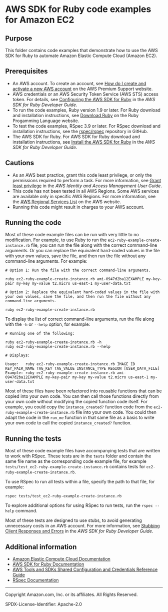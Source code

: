 # AWS SDK for Ruby code examples for Amazon EC2

## Purpose

This folder contains code examples that demonstrate how to use the AWS SDK for Ruby to automate 
Amazon Elastic Compute Cloud (Amazon EC2).

## Prerequisites

- An AWS account. To create an account, see [How do I create and activate a new AWS account](https://aws.amazon.com/premiumsupport/knowledge-center/create-and-activate-aws-account/) on the AWS Premium Support website.
- AWS credentials or an AWS Security Token Service (AWS STS) access token. For details, see 
  [Configuring the AWS SDK for Ruby](https://docs.aws.amazon.com/sdk-for-ruby/v3/developer-guide/setup-config.html) in the 
  *AWS SDK for Ruby Developer Guide*.
- To run the code examples, Ruby version 1.9 or later. For Ruby download and installation instructions, see 
  [Download Ruby](https://www.ruby-lang.org/en/downloads/) on the Ruby Progamming Language website.
- To test the code examples, RSpec 3.9 or later. For RSpec download and installation instructions, see the [rspec/rspec](https://github.com/rspec/rspec) repository in GitHub.
- The AWS SDK for Ruby. For AWS SDK for Ruby download and installation instructions, see 
  [Install the AWS SDK for Ruby](https://docs.aws.amazon.com/sdk-for-ruby/v3/developer-guide/setup-install.html) in the 
  *AWS SDK for Ruby Developer Guide*.

## Cautions

- As an AWS best practice, grant this code least privilege, or only the 
  permissions required to perform a task. For more information, see 
  [Grant least privilege](https://docs.aws.amazon.com/IAM/latest/UserGuide/best-practices.html#grant-least-privilege) 
  in the *AWS Identity and Access Management User Guide*.
- This code has not been tested in all AWS Regions. Some AWS services are 
  available only in specific AWS Regions. For more information, see the 
  [AWS Regional Services List](https://aws.amazon.com/about-aws/global-infrastructure/regional-product-services/)
  on the AWS website.
- Running this code might result in charges to your AWS account.

## Running the code

Most of these code example files can be run with very little to no modification. For example, to use Ruby to run the `ec2-ruby-example-create-instance.rb` file, you can run the file along with the correct command-line arguments. Or you can replace the equivalent hard-coded values in the file with your own values, save the file, and then run the file without any command-line arguments. For example:

```
# Option 1: Run the file with the correct command-line arguments.

ruby ec2-ruby-example-create-instance.rb ami-0947d2ba12EXAMPLE my-key-pair my-key my-value t2.micro us-east-1 my-user-data.txt

# Option 2: Replace the equivalent hard-coded values in the file with your own values, save the file, and then run the file without any command-line arguments.

ruby ec2-ruby-example-create-instance.rb
```

To display the list of correct command-line arguments, run the file along with the `-h` or `--help` option, for example:

```
# Running one of the following:

ruby ec2-ruby-example-create-instance.rb -h
ruby ec2-ruby-example-create-instance.rb --help

# Displays:

Usage:   ruby ec2-ruby-example-create-instance.rb IMAGE_ID KEY_PAIR_NAME TAG_KEY TAG_VALUE INSTANCE_TYPE REGION [USER_DATA_FILE]
Example: ruby ec2-ruby-example-create-instance.rb ami-0947d2ba12EXAMPLE my-key-pair my-key my-value t2.micro us-east-1 my-user-data.txt
```

Most of these files have been refactored into reusable functions that can be copied into your own code. You can then call those functions directly from your own code without modifying the copied function code itself. For example, you could copy the `instance_created?` function code from the `ec2-ruby-example-create-instance.rb` file into your own code. You could then adapt the code in the `run_me` function in that same file as a basis to write your own code to call the copied `instance_created?` function.

## Running the tests

Most of these code example files have accompanying tests that are written to work with RSpec. These tests are in the `tests` folder and contain the same file name as the corresponding code example file, for example `tests/test_ec2-ruby-example-create-instance.rb` contains tests for `ec2-ruby-example-create-instance.rb`.

To use RSpec to run all tests within a file, specify the path to that file, for example:

```
rspec tests/test_ec2-ruby-example-create-instance.rb
```

To explore additional options for using RSpec to run tests, run the `rspec --help` command. 

Most of these tests are designed to use stubs, to avoid generating unnecessary costs in an AWS account. For more information, see [Stubbing Client Responses and Errors](https://docs.aws.amazon.com/sdk-for-ruby/v3/developer-guide/stubbing.html) in the *AWS SDK for Ruby Developer Guide*.


## Additional information

- [Amazon Elastic Compute Cloud Documentation](https://docs.aws.amazon.com/ec2)
- [AWS SDK for Ruby Documentation](https://docs.aws.amazon.com/sdk-for-ruby)
- [AWS Tools and SDKs Shared Configuration and Credentials Reference Guide](https://docs.aws.amazon.com/credref/latest/refdocs)
- [RSpec Documentation](https://rspec.info/documentation)

---
Copyright Amazon.com, Inc. or its affiliates. All Rights Reserved.

SPDX-License-Identifier: Apache-2.0

